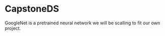 # CapstoneDS

GoogleNet is a pretrained neural network we will be scalling to fit our own project. 
